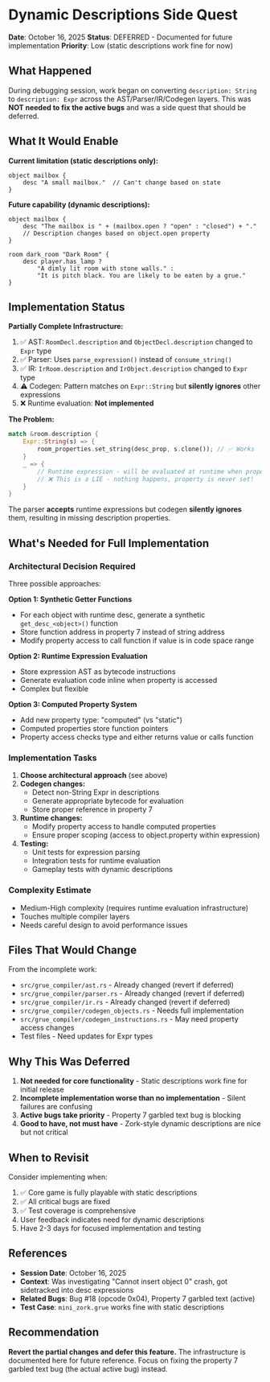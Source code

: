 # Dynamic Descriptions Side Quest

**Date**: October 16, 2025
**Status**: DEFERRED - Documented for future implementation
**Priority**: Low (static descriptions work fine for now)

## What Happened

During debugging session, work began on converting `description: String` to `description: Expr` across the AST/Parser/IR/Codegen layers. This was **NOT needed to fix the active bugs** and was a side quest that should be deferred.

## What It Would Enable

**Current limitation (static descriptions only):**
```grue
object mailbox {
    desc "A small mailbox."  // Can't change based on state
}
```

**Future capability (dynamic descriptions):**
```grue
object mailbox {
    desc "The mailbox is " + (mailbox.open ? "open" : "closed") + "."
    // Description changes based on object.open property
}

room dark_room "Dark Room" {
    desc player.has_lamp ?
        "A dimly lit room with stone walls." :
        "It is pitch black. You are likely to be eaten by a grue."
}
```

## Implementation Status

**Partially Complete Infrastructure:**

1. ✅ AST: `RoomDecl.description` and `ObjectDecl.description` changed to `Expr` type
2. ✅ Parser: Uses `parse_expression()` instead of `consume_string()`
3. ✅ IR: `IrRoom.description` and `IrObject.description` changed to `Expr` type
4. ⚠️ Codegen: Pattern matches on `Expr::String` but **silently ignores** other expressions
5. ❌ Runtime evaluation: **Not implemented**

**The Problem:**
```rust
match &room.description {
    Expr::String(s) => {
        room_properties.set_string(desc_prop, s.clone()); // ✅ Works
    }
    _ => {
        // Runtime expression - will be evaluated at runtime when property is accessed
        // ❌ This is a LIE - nothing happens, property is never set!
    }
}
```

The parser **accepts** runtime expressions but codegen **silently ignores** them, resulting in missing description properties.

## What's Needed for Full Implementation

### Architectural Decision Required

Three possible approaches:

**Option 1: Synthetic Getter Functions**
- For each object with runtime desc, generate a synthetic `get_desc_<object>()` function
- Store function address in property 7 instead of string address
- Modify property access to call function if value is in code space range

**Option 2: Runtime Expression Evaluation**
- Store expression AST as bytecode instructions
- Generate evaluation code inline when property is accessed
- Complex but flexible

**Option 3: Computed Property System**
- Add new property type: "computed" (vs "static")
- Computed properties store function pointers
- Property access checks type and either returns value or calls function

### Implementation Tasks

1. **Choose architectural approach** (see above)
2. **Codegen changes:**
   - Detect non-String Expr in descriptions
   - Generate appropriate bytecode for evaluation
   - Store proper reference in property 7
3. **Runtime changes:**
   - Modify property access to handle computed properties
   - Ensure proper scoping (access to object.property within expression)
4. **Testing:**
   - Unit tests for expression parsing
   - Integration tests for runtime evaluation
   - Gameplay tests with dynamic descriptions

### Complexity Estimate

- Medium-High complexity (requires runtime evaluation infrastructure)
- Touches multiple compiler layers
- Needs careful design to avoid performance issues

## Files That Would Change

From the incomplete work:
- `src/grue_compiler/ast.rs` - Already changed (revert if deferred)
- `src/grue_compiler/parser.rs` - Already changed (revert if deferred)
- `src/grue_compiler/ir.rs` - Already changed (revert if deferred)
- `src/grue_compiler/codegen_objects.rs` - Needs full implementation
- `src/grue_compiler/codegen_instructions.rs` - May need property access changes
- Test files - Need updates for Expr types

## Why This Was Deferred

1. **Not needed for core functionality** - Static descriptions work fine for initial release
2. **Incomplete implementation worse than no implementation** - Silent failures are confusing
3. **Active bugs take priority** - Property 7 garbled text bug is blocking
4. **Good to have, not must have** - Zork-style dynamic descriptions are nice but not critical

## When to Revisit

Consider implementing when:
1. ✅ Core game is fully playable with static descriptions
2. ✅ All critical bugs are fixed
3. ✅ Test coverage is comprehensive
4. User feedback indicates need for dynamic descriptions
5. Have 2-3 days for focused implementation and testing

## References

- **Session Date**: October 16, 2025
- **Context**: Was investigating "Cannot insert object 0" crash, got sidetracked into desc expressions
- **Related Bugs**: Bug #18 (opcode 0x04), Property 7 garbled text (active)
- **Test Case**: `mini_zork.grue` works fine with static descriptions

## Recommendation

**Revert the partial changes and defer this feature.** The infrastructure is documented here for future reference. Focus on fixing the property 7 garbled text bug (the actual active bug) instead.
